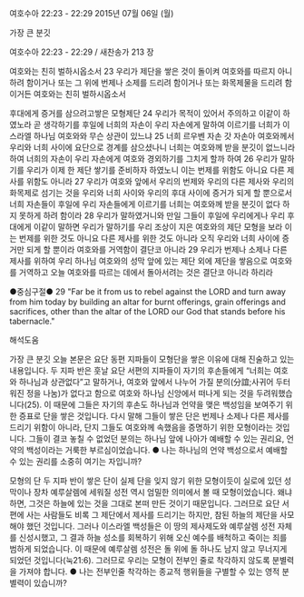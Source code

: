 여호수아 22:23 - 22:29 
2015년 07월 06일 (월)

가장 큰 분깃



여호수아 22:23 - 22:29 / 새찬송가 213 장


여호와는 친히 벌하시옵소서
23 우리가 제단을 쌓은 것이 돌이켜 여호와를 따르지 아니하려 함이거나 또는 그 위에 번제나 소제를 드리려 함이거나 또는 화목제물을 드리려 함이거든 여호와는 친히 벌하시옵소서 

후대에게 증거를 삼으려고쌓은 모형제단
24 우리가 목적이 있어서 주의하고 이같이 하였노라 곧 생각하기를 후일에 너희의 자손이 우리 자손에게 말하여 이르기를 너희가 이스라엘 하나님 여호와와 무슨 상관이 있느냐 25 너희 르우벤 자손 갓 자손아 여호와께서 우리와 너희 사이에 요단으로 경계를 삼으셨나니 너희는 여호와께 받을 분깃이 없느니라 하여 너희의 자손이 우리 자손에게 여호와 경외하기를 그치게 할까 하여 26 우리가 말하기를 우리가 이제 한 제단 쌓기를 준비하자 하였노니 이는 번제를 위함도 아니요 다른 제사를 위함도 아니라 
27 우리가 여호와 앞에서 우리의 번제와 우리의 다른 제사와 우리의 화목제로 섬기는 것을 우리와 너희 사이와 우리의 후대 사이에 증거가 되게 할 뿐으로서 너희 자손들이 후일에 우리 자손들에게 이르기를 너희는 여호와께 받을 분깃이 없다 하지 못하게 하려 함이라 28 우리가 말하였거니와 만일 그들이 후일에 우리에게나 우리 후대에게 이같이 말하면 우리가 말하기를 우리 조상이 지은 여호와의 제단 모형을 보라 이는 번제를 위한 것도 아니요 다른 제사를 위한 것도 아니라 오직 우리와 너희 사이에 증거만 되게 할 뿐이라 
여호와를 거역함이 결단코 아니라
29 우리가 번제나 소제나 다른 제사를 위하여 우리 하나님 여호와의 성막 앞에 있는 제단 외에 제단을 쌓음으로 여호와를 거역하고 오늘 여호와를 따르는 데에서 돌아서려는 것은 결단코 아니라 하리라 

●중심구절● 29 "Far be it from us to rebel against the LORD and turn away from him today by building an altar for burnt offerings, grain offerings and sacrifices, other than the altar of the LORD our God that stands before his tabernacle."

해석도움





가장 큰 분깃
오늘 본문은 요단 동편 지파들이 모형단을 쌓은 이유에 대해 진술하고 있는 내용입니다. 두 지파 반은 훗날 요단 서편의 지파들이 자기의 후손들에게 “너희는 여호와 하나님과 상관없다”고 말하거나, 여호와 앞에서 나누어 가질 분의(分誼;사귀어 두터워진 정을 나눔)가 없다고 함으로 여호와 하나님 신앙에서 떠나게 되는 것을 두려워했습니다(25). 이 때문에 그들은 자기의 후손도 하나님과 언약을 맺은 백성임을 보여주기 위한 증표로 단을 쌓은 것입니다. 다시 말해 그들이 쌓은 단은 번제나 소제나 다른 제사를 드리기 위함이 아니라, 단지 그들도 여호와께 속했음을 증명하기 위한 모형이라는 것입니다. 그들이 결코 놓칠 수 없었던 분의는 하나님 앞에 나아가 예배할 수 있는 권리요, 언약의 백성이라는 거룩한 부르심이었습니다.
● 나는 하나님의 언약 백성으로서 예배할 수 있는 권리를 소중히 여기는 자입니까?     

모형의 단
두 지파 반이 쌓은 단이 실제 단을 잊지 않기 위한 모형이듯이 실로에 있던 성막이나 장차 예루살렘에 세워질 성전 역시 엄밀한 의미에서 볼 때 모형이었습니다. 왜냐하면, 그것은 하늘에 있는 것을 그대로 본떠 만든 것이기 때문입니다. 그러므로 요단 서편에 사는 사람들도 비록 그 제단에서 제사를 드리기는 하지만, 참된 하늘의 제단을 사모해야 했던 것입니다. 그러나 이스라엘 백성들은 이 땅의 제사제도와 예루살렘 성전 자체를 신성시했고, 그 결과 하늘 성소를 회복하기 위해 오신 예수를 배척하고 죽이는 죄를 범하게 되었습니다. 이 때문에 예루살렘 성전은 돌 위에 돌 하나도 남지 않고 무너지게 되었던 것입니다(눅21:6). 그러므로 우리는 모형이 전부인 줄로 착각하지 않도록 분별력을 가져야 합니다.
● 나는 전부인줄 착각하는 종교적 행위들을 구별할 수 있는 영적 분별력이 있습니까?